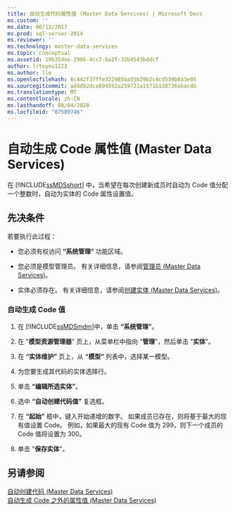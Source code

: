 ```yaml
---
title: 自动生成代码属性值 (Master Data Services) | Microsoft Docs
ms.custom: ''
ms.date: 06/13/2017
ms.prod: sql-server-2014
ms.reviewer: ''
ms.technology: master-data-services
ms.topic: conceptual
ms.assetid: 19b354ee-2906-4cc7-ba2f-32b4543bddcf
author: lrtoyou1223
ms.author: lle
ms.openlocfilehash: 6c442f37ffe322985ba55b29b2c4cd539b8a3e05
ms.sourcegitcommit: ad4d92dce894592a259721a1571b1d8736abacdb
ms.translationtype: MT
ms.contentlocale: zh-CN
ms.lasthandoff: 08/04/2020
ms.locfileid: "87589746"
---
```

# <a name="automatically-generate-code-attribute-values-master-data-services"></a>自动生成 Code 属性值 (Master Data Services)
  在 [!INCLUDE[ssMDSshort](../includes/ssmdsshort-md.md)] 中，当希望在每次创建新成员时自动为 Code 值分配一个整数时，自动为实体的 Code 属性设置值。  
  
## <a name="prerequisites"></a>先决条件  
 若要执行此过程：  
  
-   您必须有权访问 **“系统管理”** 功能区域。  
  
-   您必须是模型管理员。 有关详细信息，请参阅[管理员 &#40;Master Data Services&#41;](administrators-master-data-services.md)。  
  
-   实体必须存在。 有关详细信息，请参阅[创建实体 (Master Data Services)](../../2014/master-data-services/create-an-entity-master-data-services.md)。  
  
### <a name="to-automatically-generate-code-values"></a>自动生成 Code 值  
  
1.  在 [!INCLUDE[ssMDSmdm](../includes/ssmdsmdm-md.md)]中，单击 **“系统管理”**。  
  
2.  在 "**模型资源管理器**" 页上，从菜单栏中指向 "**管理**"，然后单击 "**实体**"。  
  
3.  在 **“实体维护”** 页上，从 **“模型”** 列表中，选择某一模型。  
  
4.  为您要生成其代码的实体选择行。  
  
5.  单击 **“编辑所选实体”**。  
  
6.  选中 **“自动创建代码值”** 复选框。  
  
7.  在 **“起始”** 框中，键入开始递增的数字。 如果成员已存在，则将基于最大的现有值设置 Code。 例如，如果最大的现有 Code 值为 299，则下一个成员的 Code 值将设置为 300。  
  
8.  单击 "**保存实体**"。  
  
## <a name="see-also"></a>另请参阅  
 [自动创建代码 &#40;Master Data Services&#41;](../../2014/master-data-services/automatic-code-creation-master-data-services.md)   
 [自动生成 Code 之外的属性值 (Master Data Services)](../../2014/master-data-services/automatically-generate-attribute-values-other-than-code-master-data-services.md)  
  
  
